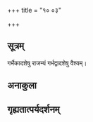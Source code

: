 +++
title = "१० ०३"

+++
## सूत्रम्
गर्भैकादशेषु राजन्यं गर्भद्वादशेषु वैश्यम्।
## अनाकुला

## गृह्यतात्पर्यदर्शनम्

